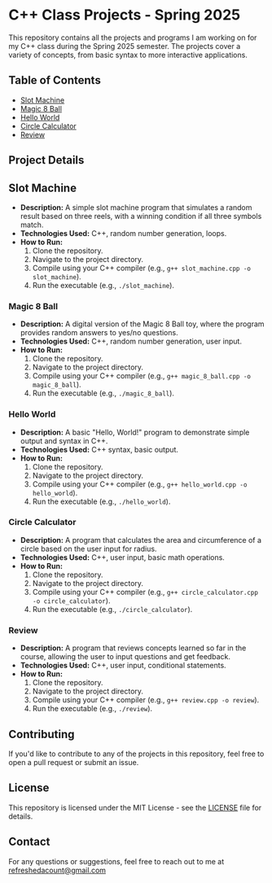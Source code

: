 # C++ Class Projects - Spring 2025

This repository contains all the projects and programs I am working on for my C++ class during the Spring 2025 semester. The projects cover a variety of concepts, from basic syntax to more interactive applications.

## Table of Contents

- [Slot Machine](#slot-machine)
- [Magic 8 Ball](#magic-8-ball)
- [Hello World](#hello-world)
- [Circle Calculator](#circle-calculator)
- [Review](#review)

## Project Details

## Slot Machine
- **Description:** A simple slot machine program that simulates a random result based on three reels, with a winning condition if all three symbols match.
- **Technologies Used:** C++, random number generation, loops.
- **How to Run:**
    1. Clone the repository.
    2. Navigate to the project directory.
    3. Compile using your C++ compiler (e.g., `g++ slot_machine.cpp -o slot_machine`).
    4. Run the executable (e.g., `./slot_machine`).

### Magic 8 Ball
- **Description:** A digital version of the Magic 8 Ball toy, where the program provides random answers to yes/no questions.
- **Technologies Used:** C++, random number generation, user input.
- **How to Run:**
    1. Clone the repository.
    2. Navigate to the project directory.
    3. Compile using your C++ compiler (e.g., `g++ magic_8_ball.cpp -o magic_8_ball`).
    4. Run the executable (e.g., `./magic_8_ball`).

### Hello World
- **Description:** A basic "Hello, World!" program to demonstrate simple output and syntax in C++.
- **Technologies Used:** C++ syntax, basic output.
- **How to Run:**
    1. Clone the repository.
    2. Navigate to the project directory.
    3. Compile using your C++ compiler (e.g., `g++ hello_world.cpp -o hello_world`).
    4. Run the executable (e.g., `./hello_world`).

### Circle Calculator
- **Description:** A program that calculates the area and circumference of a circle based on the user input for radius.
- **Technologies Used:** C++, user input, basic math operations.
- **How to Run:**
    1. Clone the repository.
    2. Navigate to the project directory.
    3. Compile using your C++ compiler (e.g., `g++ circle_calculator.cpp -o circle_calculator`).
    4. Run the executable (e.g., `./circle_calculator`).

### Review
- **Description:** A program that reviews concepts learned so far in the course, allowing the user to input questions and get feedback.
- **Technologies Used:** C++, user input, conditional statements.
- **How to Run:**
    1. Clone the repository.
    2. Navigate to the project directory.
    3. Compile using your C++ compiler (e.g., `g++ review.cpp -o review`).
    4. Run the executable (e.g., `./review`).

## Contributing

If you'd like to contribute to any of the projects in this repository, feel free to open a pull request or submit an issue.

## License

This repository is licensed under the MIT License - see the [LICENSE](LICENSE) file for details.

## Contact

For any questions or suggestions, feel free to reach out to me at refreshedacount@gmail.com
